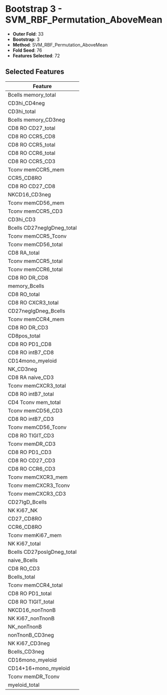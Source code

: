 # Bootstrap 3 - SVM_RBF_Permutation_AboveMean

- **Outer Fold**: 33
- **Bootstrap**: 3
- **Method**: SVM_RBF_Permutation_AboveMean
- **Fold Seed**: 76
- **Features Selected**: 72

## Selected Features

| Feature |
|---------|
| Bcells memory_total |
| CD3hi_CD4neg |
| CD3hi_total |
| Bcells memory_CD3neg |
| CD8 RO CD27_total |
| CD8 RO CCR5_CD8 |
| CD8 RO CCR5_total |
| CD8 RO CCR6_total |
| CD8 RO CCR5_CD3 |
| Tconv memCCR5_mem |
| CCR5_CD8RO |
| CD8 RO CD27_CD8 |
| NKCD16_CD3neg |
| Tconv memCD56_mem |
| Tconv memCCR5_CD3 |
| CD3hi_CD3 |
| Bcells CD27negIgDneg_total |
| Tconv memCCR5_Tconv |
| Tconv memCD56_total |
| CD8 RA_total |
| Tconv memCCR5_total |
| Tconv memCCR6_total |
| CD8 RO DR_CD8 |
| memory_Bcells |
| CD8 RO_total |
| CD8 RO CXCR3_total |
| CD27negIgDneg_Bcells |
| Tconv memCCR4_mem |
| CD8 RO DR_CD3 |
| CD8pos_total |
| CD8 RO PD1_CD8 |
| CD8 RO intB7_CD8 |
| CD14mono_myeloid |
| NK_CD3neg |
| CD8 RA naive_CD3 |
| Tconv memCXCR3_total |
| CD8 RO intB7_total |
| CD4 Tconv mem_total |
| Tconv memCD56_CD3 |
| CD8 RO intB7_CD3 |
| Tconv memCD56_Tconv |
| CD8 RO TIGIT_CD3 |
| Tconv memDR_CD3 |
| CD8 RO PD1_CD3 |
| CD8 RO CD27_CD3 |
| CD8 RO CCR6_CD3 |
| Tconv memCXCR3_mem |
| Tconv memCXCR3_Tconv |
| Tconv memCXCR3_CD3 |
| CD27IgD_Bcells |
| NK Ki67_NK |
| CD27_CD8RO |
| CCR6_CD8RO |
| Tconv memKi67_mem |
| NK Ki67_total |
| Bcells CD27posIgDneg_total |
| naive_Bcells |
| CD8 RO_CD3 |
| Bcells_total |
| Tconv memCCR4_total |
| CD8 RO PD1_total |
| CD8 RO TIGIT_total |
| NKCD16_nonTnonB |
| NK Ki67_nonTnonB |
| NK_nonTnonB |
| nonTnonB_CD3neg |
| NK Ki67_CD3neg |
| Bcells_CD3neg |
| CD16mono_myeloid |
| CD14+16+mono_myeloid |
| Tconv memDR_Tconv |
| myeloid_total |
